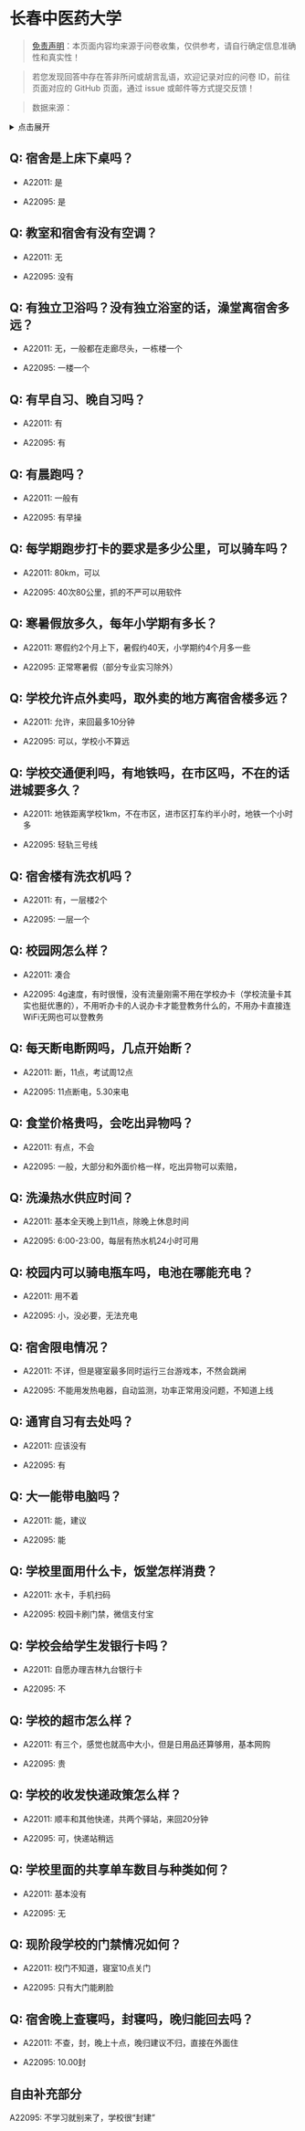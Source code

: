 # 长春中医药大学

> [免责声明](https://colleges.chat/#_3)：本页面内容均来源于问卷收集，仅供参考，请自行确定信息准确性和真实性！

> 若您发现回答中存在答非所问或胡言乱语，欢迎记录对应的问卷 ID，前往页面对应的 GitHub 页面，通过 issue 或邮件等方式提交反馈！

> 数据来源：

<details><summary>点击展开</summary>
<ul>
<li>A22011: 匿名 (2024 年 06 月)</li>
<li>A22095: 匿名 (2024 年 06 月)</li>
</ul>
</details>

## Q: 宿舍是上床下桌吗？

- A22011: 是

- A22095: 是

## Q: 教室和宿舍有没有空调？

- A22011: 无

- A22095: 没有

## Q: 有独立卫浴吗？没有独立浴室的话，澡堂离宿舍多远？

- A22011: 无，一般都在走廊尽头，一栋楼一个

- A22095: 一楼一个

## Q: 有早自习、晚自习吗？

- A22011: 有

- A22095: 有

## Q: 有晨跑吗？

- A22011: 一般有

- A22095: 有早操

## Q: 每学期跑步打卡的要求是多少公里，可以骑车吗？

- A22011: 80km，可以

- A22095: 40次80公里，抓的不严可以用软件

## Q: 寒暑假放多久，每年小学期有多长？

- A22011: 寒假约2个月上下，暑假约40天，小学期约4个月多一些

- A22095: 正常寒暑假（部分专业实习除外）

## Q: 学校允许点外卖吗，取外卖的地方离宿舍楼多远？

- A22011: 允许，来回最多10分钟

- A22095: 可以，学校小不算远

## Q: 学校交通便利吗，有地铁吗，在市区吗，不在的话进城要多久？

- A22011: 地铁距离学校1km，不在市区，进市区打车约半小时，地铁一个小时多

- A22095: 轻轨三号线

## Q: 宿舍楼有洗衣机吗？

- A22011: 有，一层楼2个

- A22095: 一层一个

## Q: 校园网怎么样？

- A22011: 凑合

- A22095: 4g速度，有时很慢，没有流量刚需不用在学校办卡（学校流量卡其实也挺优惠的），不用听办卡的人说办卡才能登教务什么的，不用办卡直接连WiFi无网也可以登教务

## Q: 每天断电断网吗，几点开始断？

- A22011: 断，11点，考试周12点

- A22095: 11点断电，5.30来电

## Q: 食堂价格贵吗，会吃出异物吗？

- A22011: 有点，不会

- A22095: 一般，大部分和外面价格一样，吃出异物可以索赔，

## Q: 洗澡热水供应时间？

- A22011: 基本全天晚上到11点，除晚上休息时间

- A22095: 6:00-23:00，每层有热水机24小时可用

## Q: 校园内可以骑电瓶车吗，电池在哪能充电？

- A22011: 用不着

- A22095: 小，没必要，无法充电

## Q: 宿舍限电情况？

- A22011: 不详，但是寝室最多同时运行三台游戏本，不然会跳闸

- A22095: 不能用发热电器，自动监测，功率正常用没问题，不知道上线

## Q: 通宵自习有去处吗？

- A22011: 应该没有

- A22095: 有

## Q: 大一能带电脑吗？

- A22011: 能，建议

- A22095: 能

## Q: 学校里面用什么卡，饭堂怎样消费？

- A22011: 水卡，手机扫码

- A22095: 校园卡刷门禁，微信支付宝

## Q: 学校会给学生发银行卡吗？

- A22011: 自愿办理吉林九台银行卡

- A22095: 不

## Q: 学校的超市怎么样？

- A22011: 有三个，感觉也就高中大小，但是日用品还算够用，基本网购

- A22095: 贵

## Q: 学校的收发快递政策怎么样？

- A22011: 顺丰和其他快递，共两个驿站，来回20分钟

- A22095: 可，快递站稍远

## Q: 学校里面的共享单车数目与种类如何？

- A22011: 基本没有

- A22095: 无

## Q: 现阶段学校的门禁情况如何？

- A22011: 校门不知道，寝室10点关门

- A22095: 只有大门能刷脸

## Q: 宿舍晚上查寝吗，封寝吗，晚归能回去吗？

- A22011: 不查，封，晚上十点，晚归建议不归，直接在外面住

- A22095: 10.00封

## 自由补充部分

A22095: 不学习就别来了，学校很“封建”